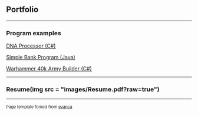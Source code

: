 ## Portfolio

---

### Program examples

[DNA Processor (C#)](https://github.com/jamclaub/DNAcore3.git)

[Simple Bank Program (Java)](https://github.com/jamclaub/JavaBank.git)


[Warhammer 40k Army Builder (C#)](https://github.com/Ian1993/352-Semester-Group-Project.git)

---
 ### Resume(img src = "images/Resume.pdf?raw=true")
 
 ---
<p style="font-size:11px">Page template forked from <a href="https://github.com/evanca/quick-portfolio">evanca</a></p>
<!-- Remove above link if you don't want to attibute -->
